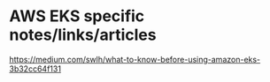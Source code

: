 AWS EKS specific notes/links/articles
=========================================

https://medium.com/swlh/what-to-know-before-using-amazon-eks-3b32cc64f131

